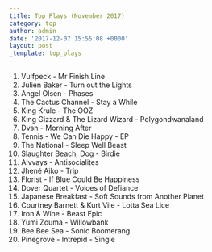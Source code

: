 ```yaml
---
title: Top Plays (November 2017)
category: top
author: admin
date: '2017-12-07 15:55:08 +0000'
layout: post
_template: top_plays
---
```





 1. Vulfpeck - Mr Finish Line
 2. Julien Baker - Turn out the Lights
 3. Angel Olsen - Phases
 4. The Cactus Channel - Stay a While
 5. King Krule - The OOZ
 6. King Gizzard & The Lizard Wizard - Polygondwanaland
 7. Dvsn - Morning After
 8. Tennis - We Can Die Happy - EP
 9. The National - Sleep Well Beast
10. Slaughter Beach, Dog - Birdie
11. Alvvays - Antisocialites
12. Jhené Aiko - Trip
13. Florist - If Blue Could Be Happiness
14. Dover Quartet - Voices of Defiance
15. Japanese Breakfast - Soft Sounds from Another Planet
16. Courtney Barnett & Kurt Vile - Lotta Sea Lice
17. Iron & Wine - Beast Epic
18. Yumi Zouma - Willowbank
19. Bee Bee Sea - Sonic Boomerang
20. Pinegrove - Intrepid - Single

